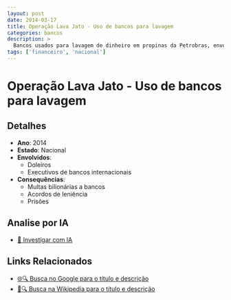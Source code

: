 ```yaml
---
layout: post
date: 2014-03-17
title: Operação Lava Jato - Uso de bancos para lavagem
categories: bancos
description: > 
  Bancos usados para lavagem de dinheiro em propinas da Petrobras, envolvendo contas no exterior.
tags: ['financeiro', 'nacional']
---
```


# Operação Lava Jato - Uso de bancos para lavagem

## Detalhes
- **Ano**: 2014
- **Estado**: Nacional
- **Envolvidos**:
  - Doleiros
  - Executivos de bancos internacionais
- **Consequências**:
  - Multas bilionárias a bancos
  - Acordos de leniência
  - Prisões

## Analise por IA
- [🤖 Investigar com IA](https://www.perplexity.ai/search?q=%22esc%C3%A2ndalo%20financeiro%20Brasil%22%20Opera%C3%A7%C3%A3o%20Lava%20Jato%20-%20Uso%20de%20bancos%20para%20lavagem%20Bancos%20usados%20para%20lavagem%20de%20dinheiro%20em%20propinas%20da%20Petrobras%2C%20envolvendo%20contas%20no%20exterior.%20Nacional%202014)

## Links Relacionados
- [🌐🔍 Busca no Google para o título e descrição](https://www.google.com/search?q=%22esc%C3%A2ndalo%20financeiro%20Brasil%22%20Opera%C3%A7%C3%A3o%20Lava%20Jato%20-%20Uso%20de%20bancos%20para%20lavagem%20Bancos%20usados%20para%20lavagem%20de%20dinheiro%20em%20propinas%20da%20Petrobras%2C%20envolvendo%20contas%20no%20exterior.%20Nacional%202014)
- [📖🔍 Busca na Wikipedia para o título e descrição](https://pt.wikipedia.org/w/index.php?search=%22esc%C3%A2ndalo%20financeiro%20Brasil%22%20Opera%C3%A7%C3%A3o%20Lava%20Jato%20-%20Uso%20de%20bancos%20para%20lavagem%20Bancos%20usados%20para%20lavagem%20de%20dinheiro%20em%20propinas%20da%20Petrobras%2C%20envolvendo%20contas%20no%20exterior.%20Nacional%202014)

